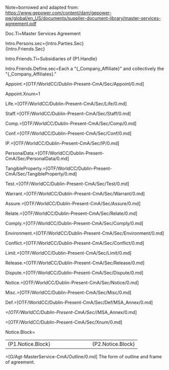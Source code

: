 Note=borrowed and adapted from:  <a href="https://www.gepower.com/content/dam/gepower-pw/global/en_US/documents/supplier-document-library/master-services-agreement.pdf">https://www.gepower.com/content/dam/gepower-pw/global/en_US/documents/supplier-document-library/master-services-agreement.pdf</a>

Doc.Ti=Master Services Agreement

Intro.Persons.sec={Intro.Parties.Sec}<br>{Intro.Friends.Sec}

Intro.Friends.Ti=Subsidiaries of {P1.Handle}

Intro.Friends.Define.sec=Each a "{_Company_Affiliate}" and collectively the "{_Company_Affiliates}."

Appoint.=[OTF/WorldCC/Dublin-Present-CmA/Sec/Appoint/0.md]

Appoint.Xnum=1

Life.=[OTF/WorldCC/Dublin-Present-CmA/Sec/Life/0.md]

Staff.=[OTF/WorldCC/Dublin-Present-CmA/Sec/Staff/0.md]

Comp.=[OTF/WorldCC/Dublin-Present-CmA/Sec/Comp/0.md]

Conf.=[OTF/WorldCC/Dublin-Present-CmA/Sec/Conf/0.md]

IP.=[OTF/WorldCC/Dublin-Present-CmA/Sec/IP/0.md]

PersonalData.=[OTF/WorldCC/Dublin-Present-CmA/Sec/PersonalData/0.md]

TangibleProperty.=[OTF/WorldCC/Dublin-Present-CmA/Sec/TangibleProperty/0.md]

Test.=[OTF/WorldCC/Dublin-Present-CmA/Sec/Test/0.md]

Warrant.=[OTF/WorldCC/Dublin-Present-CmA/Sec/Warrant/0.md]

Assure.=[OTF/WorldCC/Dublin-Present-CmA/Sec/Assure/0.md]

Relate.=[OTF/WorldCC/Dublin-Present-CmA/Sec/Relate/0.md]

Comply.=[OTF/WorldCC/Dublin-Present-CmA/Sec/Comply/0.md]

Environment.=[OTF/WorldCC/Dublin-Present-CmA/Sec/Environment/0.md]

Conflict.=[OTF/WorldCC/Dublin-Present-CmA/Sec/Conflict/0.md]

Limit.=[OTF/WorldCC/Dublin-Present-CmA/Sec/Limit/0.md]

Release.=[OTF/WorldCC/Dublin-Present-CmA/Sec/Release/0.md]

Dispute.=[OTF/WorldCC/Dublin-Present-CmA/Sec/Dispute/0.md]

Notice.=[OTF/WorldCC/Dublin-Present-CmA/Sec/Notice/0.md]

Misc.=[OTF/WorldCC/Dublin-Present-CmA/Sec/Misc/0.md]

Def.=[OTF/WorldCC/Dublin-Present-CmA/Sec/Def/MSA_Annex/0.md]

_=[OTF/WorldCC/Dublin-Present-CmA/Sec/_/MSA_Annex/0.md]

=[OTF/WorldCC/Dublin-Present-CmA/Sec/Xnum/0.md]

Notice.Block=<table><tbody><tr><td>{P1.Notice.Block}</td><td width="100"></td><td>{P2.Notice.Block}</td> </tr></tbody></table>

=[G/Agt-MasterService-CmA/Outline/0.md]  The form of outline and frame of agreement.